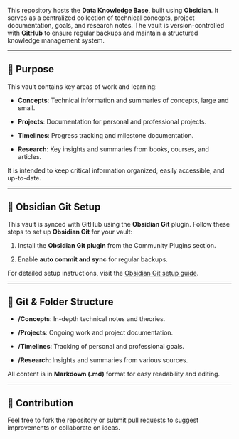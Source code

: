 This repository hosts the **Data Knowledge Base**, built using **Obsidian**. It serves as a centralized collection of technical concepts, project documentation, goals, and research notes. The vault is version-controlled with **GitHub** to ensure regular backups and maintain a structured knowledge management system.

---

## **🔹 Purpose**

This vault contains key areas of work and learning:

- **Concepts**: Technical information and summaries of concepts, large and small.
    
- **Projects**: Documentation for personal and professional projects.
    
- **Timelines**: Progress tracking and milestone documentation.
    
- **Research**: Key insights and summaries from books, courses, and articles.
    

It is intended to keep critical information organized, easily accessible, and up-to-date.

---

## **🔹 Obsidian Git Setup**

This vault is synced with GitHub using the **Obsidian Git** plugin. Follow these steps to set up **Obsidian Git** for your vault:

1. Install the **Obsidian Git plugin** from the Community Plugins section.
    
2. Enable **auto commit and sync** for regular backups.
    

For detailed setup instructions, visit the [Obsidian Git setup guide](https://github.com/obsidian-git/obsidian-git).

---

## **🔹 Git & Folder Structure**

- **/Concepts**: In-depth technical notes and theories.
    
- **/Projects**: Ongoing work and project documentation.
    
- **/Timelines**: Tracking of personal and professional goals.
    
- **/Research**: Insights and summaries from various sources.
    

All content is in **Markdown (.md)** format for easy readability and editing.

---

## **🔹 Contribution**

Feel free to fork the repository or submit pull requests to suggest improvements or collaborate on ideas.